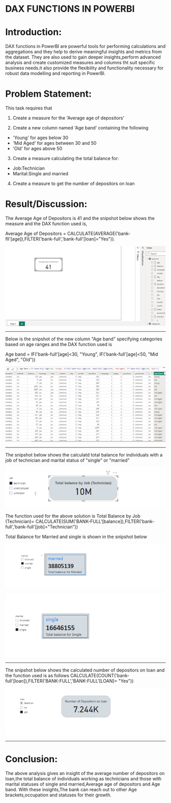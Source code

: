 # DAX FUNCTIONS IN POWERBI

# Introduction:

DAX functions in PowerBI are powerful tools for performing calculations and aggregations and they help to derive meaningful insights and metrics from the dataset.
They are also used to gain deeper insights,perform advanced analysis and create customized measures and columns tht suit specific business needs.it also provide the flexibility and functionality necessary for robust data modelling and reporting in PowerBI.

# Problem Statement:

This task requires that 

1. Create a measure for the 'Average age of depositors'

2. Create a new column named 'Age band' containing the following
- 'Young' for ages below 30
- 'Mid Aged' for ages between 30 and 50
-  'Old' for ages above 50

3. Create a measure calculating the total balance for:
- Job:Technician
- Marital:Single and married

4. Create a measure to get the number of depositors on loan

# Result/Discussion:
The Average Age of Depositors is 41 and the snipshot below shows the measure and the DAX function used is,

Average Age of Depositors = CALCULATE(AVERAGE('bank-fll'[age]),FILTER('bank-full','bank-full'[loan]="Yes")).

![](PowerBI_TASK4A.PNG)
- --

Below is the snipshot of the new column "Age band" specifying categories based on age ranges and the DAX function used is

Age band = IF('bank-full'[age]<30, "Young", IF('bank-full'[age]<50, "Mid Aged", "Old"))

![](PowerBI_TASK4B.PNG)
- --

The snipshot below shows the calculatd total balance for individuals with a job of technician and marital status of "single" or "married"

![](PowerBI_TASK4C.PNG)

The function used for the above solution is Total Balance by Job (Technician)= CALCULATE(SUM('BANK-FULL'[balance]),FILTER('bank-full','bank-full'[job]="Technician"))

Total Balance for Married and single is shown in the snipshot below 

![](PowerBI_TASK4D1.PNG)

![](PowerBI_TASK4D2.PNG)
- --

The snipshot below shows the calculated number of depositors on loan and the function used is as follows
CALCULATE(COUNT('bank-full'[loan]),FILTER('BANK-FULL','BANK-FULL'[LOAN]= "Yes"))

![](PowerBI_TASK4E.PNG)
- --

# Conclusion:

The above analysis gives an insight of the average number of depositors on loan,the total balance of individuals working as technicians and those with marital statuses of single and married,Average age of depositors and Age band.
With these insights,The bank can reach out to other Age brackets,occupation and statuses for their growth.
